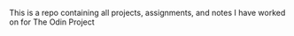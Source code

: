 This is a repo containing all projects, assignments, and notes I have worked on for The Odin Project